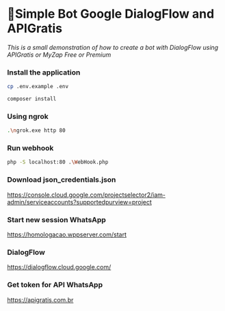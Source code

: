 # 🦜Simple Bot Google DialogFlow and APIGratis
_This is a small demonstration of how to create a bot with DialogFlow using APIGratis or MyZap Free or Premium_

### Install the application

```bash
cp .env.example .env
```

```bash
composer install
```

### Using ngrok

```bash
.\ngrok.exe http 80
```

### Run webhook
```bash
php -S localhost:80 .\WebHook.php
```

### Download json_credentials.json
https://console.cloud.google.com/projectselector2/iam-admin/serviceaccounts?supportedpurview=project

### Start new session WhatsApp
https://homologacao.wppserver.com/start

### DialogFlow 
https://dialogflow.cloud.google.com/

### Get token for API WhatsApp
https://apigratis.com.br


